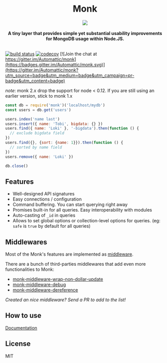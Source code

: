 <h1 align="center">Monk</h1>

<div align="center">
  <img src="https://avatars2.githubusercontent.com/u/28830676?v=3&s=200" />
</div>
<br />
<div align="center">
  <strong>A tiny layer that provides simple yet substantial usability
improvements for MongoDB usage within Node.JS.</strong>
</div>
<br />

[![build status](https://secure.travis-ci.org/Automattic/monk.svg?branch=master)](https://secure.travis-ci.org/Automattic/monk)
[![codecov](https://codecov.io/gh/Automattic/monk/branch/master/graph/badge.svg)](https://codecov.io/gh/Automattic/monk)
[![Join the chat at https://gitter.im/Automattic/monk](https://badges.gitter.im/Automattic/monk.svg)](https://gitter.im/Automattic/monk?utm_source=badge&utm_medium=badge&utm_campaign=pr-badge&utm_content=badge)

*note*: monk 2.x drop the support for node < 0.12. If you are still using an earlier version, stick to monk 1.x

```js
const db = require('monk')('localhost/mydb')
const users = db.get('users')

users.index('name last')
users.insert({ name: 'Tobi', bigdata: {} })
users.find({ name: 'Loki' }, '-bigdata').then(function () {
  // exclude bigdata field
})
users.find({}, {sort: {name: 1}}).then(function () {
  // sorted by name field
})
users.remove({ name: 'Loki' })

db.close()
```

## Features

- Well-designed API signatures
- Easy connections / configuration
- Command buffering. You can start querying right away
- Promises built-in for all queries. Easy interoperability with modules
- Auto-casting of `_id` in queries
- Allows to set global options or collection-level options for queries. (eg:
  `safe` is `true` by default for all queries)

## Middlewares

Most of the Monk's features are implemented as [middleware](https://automattic.github.io/monk/docs/middlewares.html).

There are a bunch of third-parties middlewares that add even more functionalities to Monk:
- [monk-middleware-wrap-non-dollar-update](https://github.com/monk-middlewares/monk-middleware-wrap-non-dollar-update)
- [monk-middleware-debug](https://github.com/monk-middlewares/monk-middleware-debug)
- [monk-middleware-dereference](https://github.com/monk-middlewares/monk-middleware-dereference)

*Created an nice middleware? Send a PR to add to the list!*

## How to use

[Documentation](https://Automattic.github.io/monk)

## License

MIT
